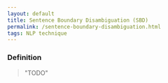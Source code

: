 ```yaml
---
layout: default
title: Sentence Boundary Disambiguation (SBD)
permalink: /sentence-boundary-disambiguation.html
tags: NLP technique
---
```


### Definition

> "TODO"
